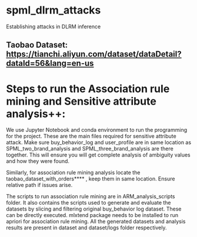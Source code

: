 # spml_dlrm_attacks
Establishing attacks in DLRM inference

## Taobao Dataset: https://tianchi.aliyun.com/dataset/dataDetail?dataId=56&lang=en-us

# Steps to run the Association rule mining and Sensitive attribute analysis++:
We use Jupyter Notebook and conda environment to run the programming for the project. These are the main files required for sensitive attribute attack. Make sure buy_behavior_log and user_profile are in same location as SPML_two_brand_analysis and SPML_three_brand_analysis are there together. This will ensure you will get complete analysis of ambiguity values and how they were found. 

Similarly, for association rule mining analysis locate the taobao_dataset_with_orders**** , keep them in same location. Ensure relative path if issues arise. 

The scripts to run association rule mining are in ARM_analysis_scripts folder. It also contains the scripts used to generate and evaluate the datasets by slicing and filtering original buy_behavior log dataset. These can be directly executed. mlxtend package needs to be installed to run apriori for association rule mining. 
All the generated datasets and analysis results are present in dataset and dataset/logs folder respectively.
